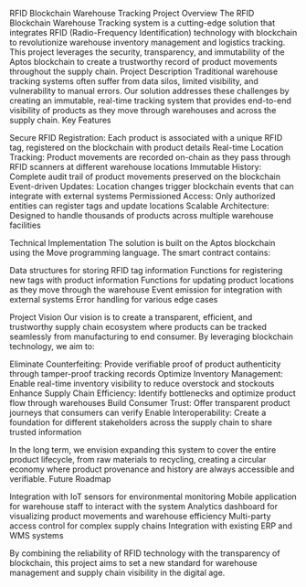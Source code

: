 RFID Blockchain Warehouse Tracking
Project Overview
The RFID Blockchain Warehouse Tracking system is a cutting-edge solution that integrates RFID (Radio-Frequency Identification) technology with blockchain to revolutionize warehouse inventory management and logistics tracking. This project leverages the security, transparency, and immutability of the Aptos blockchain to create a trustworthy record of product movements throughout the supply chain.
Project Description
Traditional warehouse tracking systems often suffer from data silos, limited visibility, and vulnerability to manual errors. Our solution addresses these challenges by creating an immutable, real-time tracking system that provides end-to-end visibility of products as they move through warehouses and across the supply chain.
Key Features

Secure RFID Registration: Each product is associated with a unique RFID tag, registered on the blockchain with product details
Real-time Location Tracking: Product movements are recorded on-chain as they pass through RFID scanners at different warehouse locations
Immutable History: Complete audit trail of product movements preserved on the blockchain
Event-driven Updates: Location changes trigger blockchain events that can integrate with external systems
Permissioned Access: Only authorized entities can register tags and update locations
Scalable Architecture: Designed to handle thousands of products across multiple warehouse facilities

Technical Implementation
The solution is built on the Aptos blockchain using the Move programming language. The smart contract contains:

Data structures for storing RFID tag information
Functions for registering new tags with product information
Functions for updating product locations as they move through the warehouse
Event emission for integration with external systems
Error handling for various edge cases

Project Vision
Our vision is to create a transparent, efficient, and trustworthy supply chain ecosystem where products can be tracked seamlessly from manufacturing to end consumer. By leveraging blockchain technology, we aim to:

Eliminate Counterfeiting: Provide verifiable proof of product authenticity through tamper-proof tracking records
Optimize Inventory Management: Enable real-time inventory visibility to reduce overstock and stockouts
Enhance Supply Chain Efficiency: Identify bottlenecks and optimize product flow through warehouses
Build Consumer Trust: Offer transparent product journeys that consumers can verify
Enable Interoperability: Create a foundation for different stakeholders across the supply chain to share trusted information

In the long term, we envision expanding this system to cover the entire product lifecycle, from raw materials to recycling, creating a circular economy where product provenance and history are always accessible and verifiable.
Future Roadmap

Integration with IoT sensors for environmental monitoring
Mobile application for warehouse staff to interact with the system
Analytics dashboard for visualizing product movements and warehouse efficiency
Multi-party access control for complex supply chains
Integration with existing ERP and WMS systems


By combining the reliability of RFID technology with the transparency of blockchain, this project aims to set a new standard for warehouse management and supply chain visibility in the digital age.
